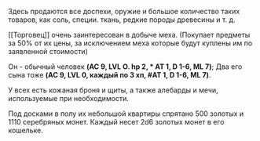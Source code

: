 Здесь продаются все доспехи, оружие и большое количество таких товаров, как соль, специи. ткань, редкие породы древесины и т. д. 

[[Торговец]] очень заинтересован в добыче меха. (Покупает предметы за 50% от их цены, за исключением меха которые будут куплены им по заявленной стоимости) 

Он - обычный человек **(AC 9, LVL O. hp 2, * AT 1, D 1-6, ML 7)**; 
Два его  сына тоже **(AC 9, LVL 0, каждый по 3 хп, #AT 1, D 1-6, ML 7)**. 

У всех есть кожаная броня и щиты, а также алебарды и мечи, используемые при необходимости. 

Под досками в полу их небольшой квартиры спрятано 500 золотых
и 1110 серебряных монет. Каждый несет 2d6 золотых монет в его кошельке.